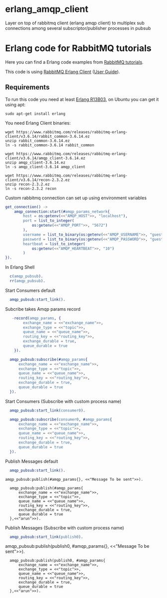 # erlang_amqp_client
Layer on top of rabbitmq client (erlang amqp client) to multiplex sub connections among several subscriptor/publisher processes in pubsub


# Erlang code for RabbitMQ tutorials #

Here you can find a Erlang code examples from [RabbitMQ
tutorials](http://www.rabbitmq.com/getstarted.html).

This code is using [RabbitMQ Erlang
Client](http://hg.rabbitmq.com/rabbitmq-erlang-client/) ([User
Guide](http://www.rabbitmq.com/erlang-client-user-guide.html)).

## Requirements

To run this code you need at least [Erlang
R13B03](http://erlang.org/download.html), on Ubuntu you can get it
using apt:

    sudo apt-get install erlang

You need Erlang Client binaries:

    wget https://www.rabbitmq.com/releases/rabbitmq-erlang-client/v3.6.14/rabbit_common-3.6.14.ez
    unzip rabbit_common-3.6.14.ez
    ln -s rabbit_common-3.6.14 rabbit_common

    wget https://www.rabbitmq.com/releases/rabbitmq-erlang-client/v3.6.14/amqp_client-3.6.14.ez
    unzip amqp_client-3.6.14.ez
    ln -s amqp_client-3.6.14 amqp_client

    wget https://www.rabbitmq.com/releases/rabbitmq-erlang-client/v3.6.14/recon-2.3.2.ez
    unzip recon-2.3.2.ez
    ln -s recon-2.3.2 recon
    
Custom rabbitmq connection can set up using environment variables
```erlang
get_connection() ->
    amqp_connection:start(#amqp_params_network{
        host = os:getenv(<<"AMQP_HOST">>, "localhost"),
        port = list_to_integer(
            os:getenv(<<"AMQP_PORT">>, "5672")
        ),
        username = list_to_binary(os:getenv(<<"AMQP_USERNAME">>, "guest")),
        password = list_to_binary(os:getenv(<<"AMQP_PASSWORD">>, "guest")),
        heartbeat = list_to_integer(
            os:getenv(<<"AMQP_HEARTBEAT">>, "10")
        )
}).
```

In Erlang Shell
```erlang
  c(amqp_pubsub).  
  rr(amqp_pubsub).
```
  
  Start Consumers default
  
```erlang
  amqp_pubsub:start_link().
```
   Subcribe takes Amqp params record
  
```erlang
   -record(amqp_params, {
        exchange_name = <<"exchange_name">>,
        exchange_type = <<"topic">>,
        queue_name = <<"queue_name">>,
        routing_key = <<"routing_key">>,
        exchange_durable = true,
        queue_durable = true
    }).
```

```erlang
  amqp_pubsub:subscribe(#amqp_params{
      exchange_name = <<"exchange_name">>,
      exchange_type = <<"topic">>,
      queue_name = <<"queue_name">>,
      routing_key = <<"routing_key">>,
      exchange_durable = true,
      queue_durable = true
  }).
```
  

  Start Consumers (Subscribe with custom process name)

```erlang
  amqp_pubsub:start_link(consumer0).

  amqp_pubsub:subscribe(consumer0, #amqp_params{
      exchange_name = <<"exchange_name">>,
      exchange_type = <<"topic">>,
      queue_name = <<"queue_name">>,
      routing_key = <<"routing_key">>,
      exchange_durable = true,
      queue_durable = true
  }).
```
    
  Publish Messages default
  
```erlang
  amqp_pubsub:start_link().
```

    amqp_pubsub:publish(#amqp_params{}, <<"Message To be sent">>).

```
  amqp_pubsub:publish(#amqp_params{
      exchange_name = <<"exchange_name">>,
      exchange_type = <<"topic">>,
      queue_name = <<"queue_name">>,
      routing_key = <<"routing_key">>,
      exchange_durable = true,
      queue_durable = true
  },<<"arun">>). 
```

  Publish Messages (Subscribe with custom process name)

```erlang
  amqp_pubsub:start_link(publish0).
```

   amqp_pubsub:publish(publish0, #amqp_params{}, <<"Message To be sent">>).
   
```
  amqp_pubsub:publish(publish0, #amqp_params{
      exchange_name = <<"exchange_name">>,
      exchange_type = <<"topic">>,
      queue_name = <<"queue_name">>,
      routing_key = <<"routing_key">>,
      exchange_durable = true,
      queue_durable = true
  },<<"arun">>).
```
